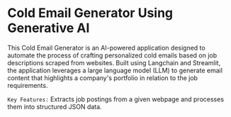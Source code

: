 # Cold Email Generator Using Generative AI

This Cold Email Generator is an AI-powered application designed to automate the process of crafting personalized cold emails based on job descriptions scraped from websites. Built using Langchain and Streamlit, the application leverages a large language model (LLM) to generate email content that highlights a company's portfolio in relation to the job requirements.

`Key Features:` Extracts job postings from a given webpage and processes them into structured JSON data.
